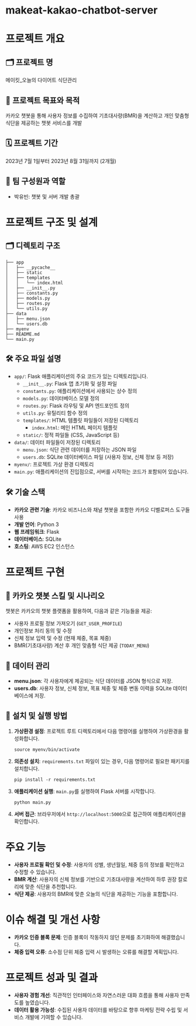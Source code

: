 # makeat-kakao-chatbot-server

# 프로젝트 개요

## 🗂️ 프로젝트 명

메이킷_오늘의 다이어트 식단관리

## 🎯 프로젝트 목표와 목적

카카오 챗봇을 통해 사용자 정보를 수집하여 기초대사량(BMR)을 계산하고 개인 맞춤형 식단을 제공하는 챗봇 서비스를 개발

## 🗓️ 프로젝트 기간

2023년 7월 1일부터 2023년 8월 31일까지 (2개월)

## 👥 팀 구성원과 역할

- 박유빈: 챗봇 및 서버 개발 총괄

# 프로젝트 구조 및 설계

## 🗂️ 디렉토리 구조

```
├── app
│   ├── __pycache__
│   ├── static
│   ├── templates
│   │   └── index.html
│   ├── __init__.py
│   ├── constants.py
│   ├── models.py
│   ├── routes.py
│   └── utils.py
├── data
│   ├── menu.json
│   └── users.db
├── myenv
├── README.md
└── main.py

```

## 🛠️ 주요 파일 설명

- `app/`: Flask 애플리케이션의 주요 코드가 있는 디렉토리입니다.
    - `__init__.py`: Flask 앱 초기화 및 설정 파일
    - `constants.py`: 애플리케이션에서 사용되는 상수 정의
    - `models.py`: 데이터베이스 모델 정의
    - `routes.py`: Flask 라우팅 및 API 엔드포인트 정의
    - `utils.py`: 유틸리티 함수 정의
    - `templates/`: HTML 템플릿 파일들이 저장된 디렉토리
        - `index.html`: 메인 HTML 페이지 템플릿
    - `static/`: 정적 파일들 (CSS, JavaScript 등)
- `data/`: 데이터 파일들이 저장된 디렉토리
    - `menu.json`: 식단 관련 데이터를 저장하는 JSON 파일
    - `users.db`: SQLite 데이터베이스 파일 (사용자 정보, 신체 정보 등 저장)
- `myenv/`: 프로젝트 가상 환경 디렉토리
- `main.py`: 애플리케이션의 진입점으로, 서버를 시작하는 코드가 포함되어 있습니다.

## 🛠️ 기술 스택

- **카카오 관련 기술**: 카카오 비즈니스와 채널 챗봇을 포함한 카카오 디벨로퍼스 도구들 사용
- **개발 언어**: Python 3
- **웹 프레임워크**: Flask
- **데이터베이스**: SQLite
- **호스팅**: AWS EC2 인스턴스

# 프로젝트 구현

## 🫘 카카오 챗봇 스킬 및 시나리오

챗봇은 카카오의 챗봇 플랫폼을 활용하여, 다음과 같은 기능들을 제공:

- 사용자 프로필 정보 가져오기 (`GET_USER_PROFILE`)
- 개인정보 처리 동의 및 수정
- 신체 정보 입력 및 수정 (현재 체중, 목표 체중)
- BMR(기초대사량) 계산 후 개인 맞춤형 식단 제공 (`TODAY_MENU`)

## 💾 데이터 관리

- **menu.json**: 각 사용자에게 제공되는 식단 데이터를 JSON 형식으로 저장.
- **users.db**: 사용자 정보, 신체 정보, 목표 체중 및 체중 변동 이력을 SQLite 데이터베이스에 저장.

## 🔧 설치 및 실행 방법

1. **가상환경 설정**: 프로젝트 루트 디렉토리에서 다음 명령어를 실행하여 가상환경을 활성화합니다.
    
    ```
    source myenv/bin/activate
    
    ```
    
2. **의존성 설치**: `requirements.txt` 파일이 있는 경우, 다음 명령어로 필요한 패키지를 설치합니다.
    
    ```
    pip install -r requirements.txt
    
    ```
    
3. **애플리케이션 실행**: `main.py`를 실행하여 Flask 서버를 시작합니다.
    
    ```
    python main.py
    
    ```
    
4. **서버 접근**: 브라우저에서 `http://localhost:5000`으로 접근하여 애플리케이션을 확인합니다.

# 주요 기능

- **사용자 프로필 확인 및 수정**: 사용자의 성별, 생년월일, 체중 등의 정보를 확인하고 수정할 수 있습니다.
- **BMR 계산**: 사용자의 신체 정보를 기반으로 기초대사량을 계산하여 하루 권장 칼로리에 맞춘 식단을 추천합니다.
- **식단 제공**: 사용자의 BMR에 맞춘 오늘의 식단을 제공하는 기능을 포함합니다.

# 이슈 해결 및 개선 사항

- **카카오 인증 블록 문제**: 인증 블록이 작동하지 않던 문제를 초기화하여 해결했습니다.
- **체중 입력 오류**: 소수점 단위 체중 입력 시 발생하는 오류를 해결할 계획입니다.

# 프로젝트 성과 및 결과

- **사용자 경험 개선**: 직관적인 인터페이스와 자연스러운 대화 흐름을 통해 사용자 만족도를 높였습니다.
- **데이터 활용 가능성**: 수집된 사용자 데이터를 바탕으로 향후 마케팅 전략 수립 및 서비스 개발에 기여할 수 있습니다.
